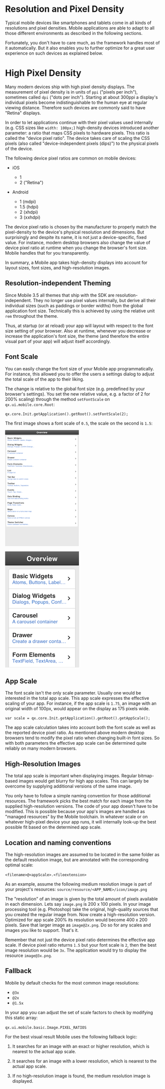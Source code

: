 # Resolution and Pixel Density

Typical mobile devices like smartphones and tablets come in all kinds of
resolutions and pixel densities. Mobile applications are able to adapt to
all those different environments as described in the following sections.

Fortunately, you don't have to care much, as the framework handles
most of it automatically. But it also enables you to further optimize
for a great user experience on such devices as explained below.

# High Pixel Density

Many modern devices ship with high pixel density displays. The measurement
of pixel density is in units of `ppi` ("pixels per inch"), sometimes called
`dpi` ("dots per inch"). Starting at about 300ppi a display's individual
pixels become indistinguishable to the human eye at regular viewing distance.
Therefore such devices are commonly said to have "Retina" displays.

In order to let applications continue with their pixel values used internally
(e.g. CSS sizes like `width: 100px;`) high-density devices introduced another
parameter: a ratio that maps CSS pixels to hardware pixels. This ratio is called
the "device pixel ratio". The device takes care of scaling the CSS pixels (also
called "device-independent pixels (dips)") to the physical pixels of the device.

The following device pixel ratios are common on mobile devices:

-   iOS  
    -   1
    -   2 ("Retina")

-   Android  
    -   1 (mdpi)
    -   1.5 (hdpi)
    -   2 (xhdpi)
    -   3 (xxhdpi)

The device pixel ratio is chosen by the manufacturer to properly
match the pixel-density to the device's physical resolution and
dimensions. But surprisingly and despite its name, it is not just a
device-specific, fixed value. For instance, modern desktop browsers
also change the value of device pixel ratio at runtime when you change
the browser's font size. Mobile handles that for you transparently.

In summary, a Mobile app takes high-density displays into
account for layout sizes, font sizes, and high-resolution images.

## Resolution-independent Theming

Since Mobile 3.5 all themes that ship with the SDK are
resolution-independent. They no longer use pixel values internally,
but derive all their individual sizes (such as paddings or border
widths) from the global application font size. Technically this
is achieved by using the relative unit `rem` throughout the theme.

Thus, at startup (or at reload) your app will layout with respect to
the font size setting of your browser. Also at runtime, whenever you
decrease or increase the application's font size, the theme (and therefore
the entire visual part of your app) will adjust itself accordingly.

## Font Scale

You can easily change the font size of your Mobile app programmatically.
For instance, this allowed you to offer the users a settings
dialog to adjust the total scale of the app to their liking.

The change is relative to the global font size (e.g. predefined by your
browser's settings). You set the new relative value, e.g. a factor of 2 for
200% scaling) through the method `setFontScale` on `qx.ui.mobile.core.Root`:

    qx.core.Init.getApplication().getRoot().setFontScale(2);

The first image shows a font scale of `0.5`, the scale on the second is `1.5`:

![image](resolution-50.png)

![image](resolution-150.png)

## App Scale

The font scale isn't the only scale parameter. Usually one would be interested
in the total app scale. This app scale expresses the effective scaling
of your app. For instance, if the app scale is `1.75`, an image with an
original width of 100px, would appear on the display as 175 pixels wide.

    var scale = qx.core.Init.getApplication().getRoot().getAppScale();

The app scale calculation takes into account both the font scale
as well as the reported device pixel ratio. As mentioned above
modern desktop browsers tend to modify the pixel ratio when changing
built-in font sizes. So with both parameters the effective app
scale can be determined quite reliably on many modern browsers.

## High-Resolution Images

The total app scale is important when displaying images. Regular
bitmap-based images would get blurry for high app scales. This can
largely be overcome by supplying additional versions of the same image.

You only have to follow a simple naming convention for those additional resources. The framework picks the best match for each image from the supplied high-resolution versions. The code of your app doesn't have to be modified. This is possible because your app's images are handled as "managed resources" by the Mobile toolchain. In whatever scale or on whatever high-pixel device your app runs, it will internally look-up the best possible fit based on the determined app scale.

## Location and naming conventions

The high-resolution images are assumed to be located
in the same folder as the default resolution image, but
are annotated with the corresponding optimal scale:

`<filename>@<appScale>.<fileextension>`

As an example, assume the following medium resolution image is part of
your project's resources: `source/resource/<APP_NAME>/icon/image.png`

The "resolution" of an image is given by the total amount of pixels
available in each dimension. Lets say `image.png` is 200 x 100 pixels.
In your image processing tool (e.g. Photoshop) take the original,
high-quality sources that you created the regular image from. Now create
a high-resolution version. Optimized for app scale 200% its resolution
would become 400 x 200 pixels. Save that larger image as `image@2x.png`.
Do so for any scales and images you like to support. That's it.

Remember that not just the device pixel ratio determines the
effective app scale. If device pixel ratio returns `1.5` but your
font scale is `2`, then the best image resolution would be `3x`.
The application would try to display the resource `image@3x.png`.

## Fallback

Mobile by default checks for the most common image resolutions:

-   `@3x`
-   `@2x`
-   `@1.5x`

In your app you can adjust the set of scale
factors to check by modifying this static array:

`qx.ui.mobile.basic.Image.PIXEL_RATIOS`

For the best visual result Mobile uses the following fallback logic:

1.  It searches for an image with an exact or higher
resolution, which is nearest to the actual app scale.

2.  It searches for an image with a lower resolution,
which is nearest to the actual app scale.

3.  If no high-resolution image is found,
the medium resolution image is displayed.

